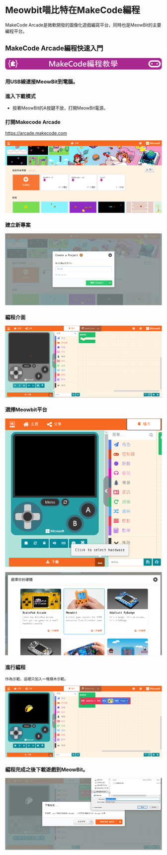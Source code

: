 # Meowbit喵比特在MakeCode編程

MakeCode Arcade是微軟開發的圖像化遊戲編寫平台，同時也是MeowBit的主要編程平台。

## MakeCode Arcade編程快速入門

![](../PWmodules/images/mcbanner.png)

### 用USB線連接MeowBit到電腦。

### 進入下載模式

- 按著MeowBit的A按鍵不放，打開MeowBit電源。

### 打開Makecode Arcade

<https://arcade.makecode.com>

![](./images/arcade1.png)

### 建立新專案

![](./images/arcade2.png)

### 編程介面

![](./images/arcade3.png)

### 選擇Meowbit平台

![](./images/arcade4.png)

![](./images/arcade5.png)

### 進行編程

    作為示範，這裡只加入一塊積木示範。

![](./images/arcade7.png)

### 編程完成之後下載遊戲到MeowBit。

![](./images/arcade6.png)

